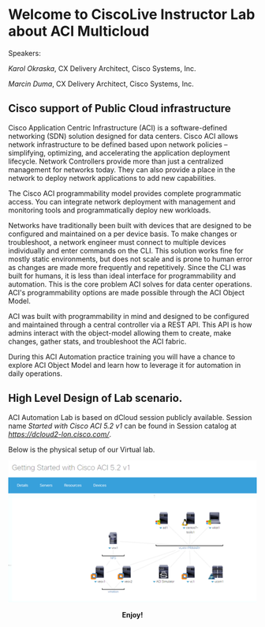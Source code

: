 # Welcome to CiscoLive Instructor Lab about ACI Multicloud

Speakers:

*Karol Okraska*, CX Delivery Architect, Cisco Systems, Inc.

*Marcin Duma*, CX Delivery Architect, Cisco Systems, Inc.

## Cisco support of Public Cloud infrastructure

Cisco Application Centric Infrastructure (ACI) is a software-defined networking (SDN) solution designed for data centers. Cisco ACI allows network infrastructure to be defined based upon network policies – simplifying, optimizing, and accelerating the application deployment lifecycle. Network Controllers provide more than just a centralized management for networks today. They can also provide a place in the network to deploy network applications to add new capabilities.

The Cisco ACI programmability model provides complete programmatic access. You can integrate network deployment with management and monitoring tools and programmatically deploy new workloads.

Networks have traditionally been built with devices that are designed to be configured and maintained on a per device basis. To make changes or troubleshoot, a network engineer must connect to multiple devices individually and enter commands on the CLI. This solution works fine for mostly static environments, but does not scale and is prone to human error as changes are made more frequently and repetitively. Since the CLI was built for humans, it is less than ideal interface for programmability and automation.
This is the core problem ACI solves for data center operations. ACI's programmability options are made possible through the ACI Object Model.

ACI was built with programmability in mind and designed to be configured and maintained through a central controller via a REST API. This API is how admins interact with the object-model allowing them to create, make changes, gather stats, and troubleshoot the ACI fabric.

During this ACI Automation practice training you will have a chance to explore ACI Object Model and learn how to leverage it for automation in daily operations.

## High Level Design of Lab scenario.

ACI Automation Lab is based on dCloud session publicly available. Session name *Started with Cisco ACI 5.2 v1* can be found in Session catalog at *https://dcloud2-lon.cisco.com/*.

Below is the physical setup of our Virtual lab.

<img src="https://raw.githubusercontent.com/marcinduma/ACI-Automation/main/images/Overal-ACI-Automation.PNG">


**<p style="text-align: center;">Enjoy!</p>**